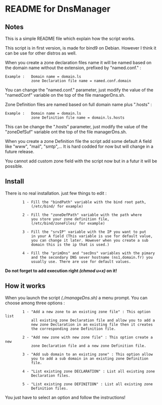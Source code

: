 # README for DnsManager

## Notes

This is a simple README file which explain how the script works.

This script is in first version, is made for bind9 on Debian.
However I think it can be use for other distros as well.

When you create a zone declaration files name it will be named based
on the domain name without the extension, prefixed by "named.conf." :

	Example :	Domain name = domain.ls
				zone Declaration file name = named.conf.domain
				
You can change the "named.conf." parameter, just modify the value of
the "namedConf" variable on the top of the file managerDns.sh.

Zone Definition files are named based on full domain name plus ".hosts" :

	Example :	Domain name = domain.ls
				zone Definition file name = domain.ls.hosts
				
This can be change the ".hosts" parameter, just modify the value of the
"zoneDefSuf" variable ont the top of the file managerDns.sh.

When you create a zone Definition file the script add some default A field
like "www", "mail", "smtp",... It is hard codded for now but will change
in a future release.

You cannot add custom zone field with the script now but in a futur
it will be possible.

## Install

There is no real installation. just few things to edit :

			1 - Fill the "bindPath" variable with the bind root path,
				(/etc/bind/ for example)
			
			2 - Fill the "zoneDefPath" variable with the path where
				you store your zone definition file,
				(/etc/bind/zoneFiles/ for example)
			
			3 - Fill the "srvIP" variable with the IP you want to put
				in your A field (This variable is use for default value,
				you can change it later. However when you create a sub
				domain this is the ip that is used.)
			
			4 - Fill the "primDns" and "secDns" variables with the pimary
				and the secondary DNS sever hostname (ns1.domain.fr) you
				usually use. There are use for default values.

__Do not forget to add execution right *(chmod u+x)* on it!__

## How it works

When you launch the script _(./manageDns.sh)_ a menu prompt. You can choose
among three options :

			1 - "Add a new zone to an existing zone file" : This option list
				all existing zone Declaration file and allow you to add a
				new zone Declaration in an existing file then it creates
				the corresponding zone Definition file.

			2 - "Add new zone with new zone file" : This option create a new
				zone Declaration file and a new zone Definition file.

			3 - "Add sub domain to an existing zone" : This option allow
				you to add a sub domain in an existing zone Definition
				file.

			4 - "List existing zone DECLARATION" : List all existing zone
				Declaration files.

			5 - "List existing zone DEFINITION" : List all existing zone
				Definition files.

You just have to select an option and follow the instructions!
